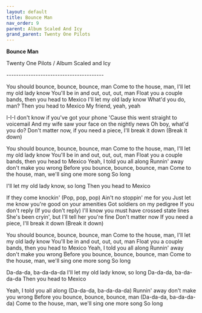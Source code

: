 ```yaml
---  
layout: default  
title: Bounce Man  
nav_order: 9  
parent: Album Scaled And Icy  
grand_parent: Twenty One Pilots  
---  
```


**Bounce Man**
<p>
Twenty One Pilots / Album Scaled and Icy
</p>  
----------------------------------------

You should bounce, bounce, bounce, man
Come to the house, man, I'll let my old lady know
You'll be in and out, out, out, man
Float you a couple bands, then you head to Mexico
I'll let my old lady know
What'd you do, man?
Then you head to Mexico
My friend, yeah, yeah

I-I-I don't know if you've got your phone
'Cause this went straight to voicemail
And my wife saw your face on the nightly news
Oh boy, what'd you do?
Don't matter now, if you need a piece, I'll break it down (Break it down)

You should bounce, bounce, bounce, man
Come to the house, man, I'll let my old lady know
You'll be in and out, out, out, man
Float you a couple bands, then you head to Mexico
Yeah, I told you all along
Runnin' away don't make you wrong
Before you bounce, bounce, bounce, man
Come to the house, man, we'll sing one more song
So long

I'll let my old lady know, so long
Then you head to Mexico

If they come knockin' (Pop, pop, pop)
Ain't no stoppin' me for you
Just let me know you're good on your amenities
Got soldiers on my pedigree
If you don't reply (If you don't reply)
I'll know you must have crossed state lines
She's been cryin', but I'll tell her you're fine
Don't matter now
If you need a piece, I'll break it down (Break it down)

You should bounce, bounce, bounce, man
Come to the house, man, I'll let my old lady know
You'll be in and out, out, out, man
Float you a couple bands, then you head to Mexico
Yeah, I told you all along
Runnin' away don't make you wrong
Before you bounce, bounce, bounce, man
Come to the house, man, we'll sing one more song
So long

Da-da-da, ba-da-da-da
I'll let my old lady know, so long
Da-da-da, ba-da-da-da
Then you head to Mexico

Yeah, I told you all along (Da-da-da, ba-da-da-da)
Runnin' away don't make you wrong
Before you bounce, bounce, bounce, man (Da-da-da, ba-da-da-da)
Come to the house, man, we'll sing one more song
So long

   

